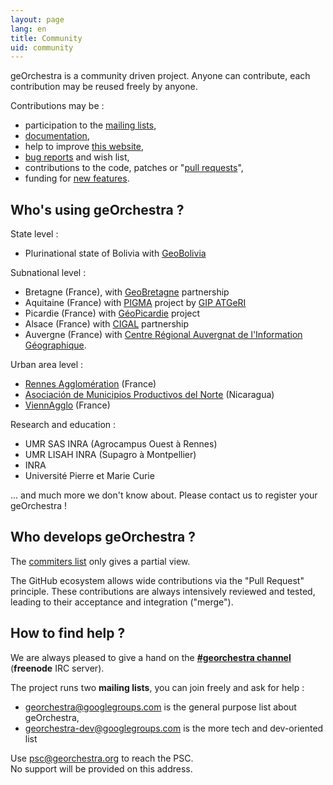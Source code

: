 ```yaml
---
layout: page
lang: en
title: Community
uid: community
---
```


geOrchestra is a community driven project. Anyone can contribute, each contribution may be reused freely by anyone.

Contributions may be :

 * participation to the [mailing lists](https://groups.google.com/group/georchestra?hl=en),
 * [documentation](https://github.com/georchestra/georchestra/blob/master/README.md),
 * help to improve [this website](https://github.com/georchestra/georchestra.github.io),
 * [bug reports](https://github.com/georchestra/georchestra/issues) and wish list,
 * contributions to the code, patches or "[pull requests](https://help.github.com/articles/creating-a-pull-request)",
 * funding for [new features](https://github.com/georchestra/georchestra/issues?direction=desc&labels=enhancement&page=1&sort=updated&state=open).


## Who's using geOrchestra ?

State level :

* Plurinational state of Bolivia with [GeoBolivia](http://geo.gob.bo/)

Subnational level :

 * Bretagne (France), with [GeoBretagne](http://www.geobretagne.fr) partnership
 * Aquitaine (France) with [PIGMA](http://www.pigma.org) project by [GIP ATGeRI](http://www.gipatgeri.fr/)
 * Picardie (France) with [GéoPicardie](http://www.geopicardie.fr/portail/) project
 * Alsace (France) with [CIGAL](http://www.cigalsace.org/portail/) partnership
 * Auvergne (France) with [Centre Régional Auvergnat de l'Information Géographique](http://craig.fr/).

Urban area level :

 * [Rennes Agglomération](http://metropole.rennes.fr/) (France)
 * [Asociación de Municipios Productivos del Norte](http://www.amupnor.com/ide) (Nicaragua)
 * [ViennAgglo](http://www.paysviennois.fr/) (France)

Research and education :

 * UMR SAS INRA (Agrocampus Ouest à Rennes)
 * UMR LISAH INRA (Supagro à Montpellier)
 * INRA
 * Université Pierre et Marie Curie

... and much more we don't know about. Please contact us to register your geOrchestra !


## Who develops geOrchestra ?


The [commiters list](https://github.com/orgs/georchestra/members) only gives a partial view.

The GitHub ecosystem allows wide contributions via the "Pull Request" principle. These contributions are always intensively reviewed and tested, leading to their acceptance and integration ("merge").



## How to find help ?

We are always pleased to give a hand on the **[#georchestra channel](http://webchat.freenode.net/?channels=%23georchestra&uio=d4)** (**freenode** IRC server).

The project runs two **mailing lists**, you can join freely and ask for help :

 * [georchestra@googlegroups.com](https://groups.google.com/group/georchestra?hl=fr) is the general purpose list about geOrchestra,
 * [georchestra-dev@googlegroups.com](https://groups.google.com/group/georchestra-dev?hl=fr) is the more tech and dev-oriented list

Use psc@georchestra.org to reach the PSC.<br />
No support will be provided on this address.

